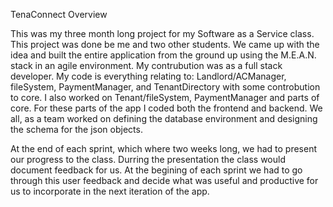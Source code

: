 TenaConnect Overview

This was my three month long project for my Software as a Service class.  This project was done be me and two other students.  We came up with the idea and built the entire application from the ground up using the M.E.A.N. stack in an agile environment.  My contrubution was as a full stack developer.  My code is everything relating to: Landlord/ACManager, fileSystem, PaymentManager, and TenantDirectory with some controbution to core.  I also worked on Tenant/fileSystem, PaymentManager and parts of core.  For these parts of the app I coded both the frontend and backend.  We all, as a team worked on defining the database environment and designing the schema for the json objects.

At the end of each sprint, which where two weeks long, we had to present our progress to the class.  Durring the presentation the class would document feedback for us.  At the begining of each sprint we had to go through this user feedback and decide what was useful and productive for us to incorporate in the next iteration of the app.
